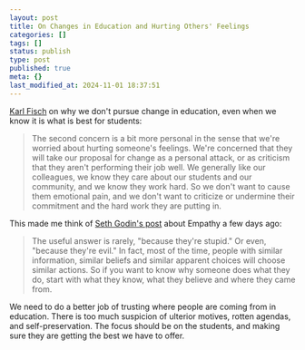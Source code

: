 ```yaml
---
layout: post
title: On Changes in Education and Hurting Others' Feelings
categories: []
tags: []
status: publish
type: post
published: true
meta: {}
last_modified_at: 2024-11-01 18:37:51
---
```


[Karl Fisch](http://thefischbowl.blogspot.com/2015/07/care-enough-to-be-uncomfortable.html) on why we don't pursue change in education, even when we know it is what is best for students:


>The second concern is a bit more personal in the sense that we're worried about hurting someone's feelings. We're concerned that they will take our proposal for change as a personal attack, or as criticism that they aren't performing their job well. We generally like our colleagues, we know they care about our students and our community, and we know they work hard. So we don't want to cause them emotional pain, and we don't want to criticize or undermine their commitment and the hard work they are putting in.



This made me think of 
[Seth Godin's post](http://sethgodin.typepad.com/seths_blog/2015/08/empathy.html) about Empathy a few days ago:


>The useful answer is rarely, "because they're stupid." Or even, "because they're evil." In fact, most of the time, people with similar information, similar beliefs and similar apparent choices will choose similar actions. So if you want to know why someone does what they do, start with what they know, what they believe and where they came from.



We need to do a better job of trusting where people are coming from in education. There is too much suspicion of ulterior motives, rotten agendas, and self-preservation. The focus should be on the students, and making sure they are getting the best we have to offer.
